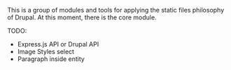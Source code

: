 This is a group of modules and tools for applying the static files philosophy of Drupal. At this moment, there is the core module.

TODO:

* Express.js API or Drupal API
* Image Styles select
* Paragraph inside entity



